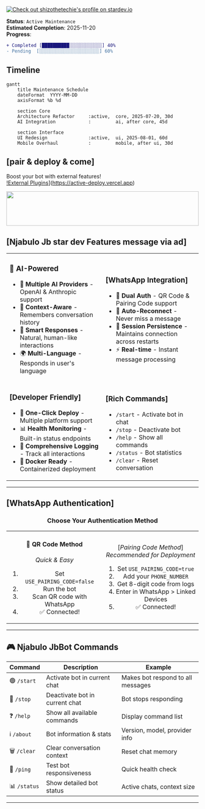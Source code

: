 <a href="https://stardev.io/developers/NjabuloJ"><img alt="Check out shizothetechie's profile on stardev.io" src="https://stardev.io/developers/NjabuloJ/badge/languages/global.svg" /></a>

  
**Status**: `Active Maintenance`  
**Estimated Completion**: 2025-11-20  
**Progress**: 
```diff
+ Completed [██████████░░░░░░░░░░░░] 40%
- Pending  [░░░░░░░░░░░░░░░░░░░░░░] 60%
```

##  Timeline
```mermaid
gantt
    title Maintenance Schedule
    dateFormat  YYYY-MM-DD
    axisFormat %b %d
    
    section Core
    Architecture Refactor     :active,  core, 2025-07-20, 30d
    AI Integration            :         ai, after core, 45d
    
    section Interface
    UI Redesign               :active,  ui, 2025-08-01, 60d
    Mobile Overhaul           :         mobile, after ui, 30d
```



## [pair & deploy & come]

Boost your bot with external features!  
[!External Plugins](https://img.shields.io/badge/-External%20Plugins-4b5563?style=for-the-badge&logo=code&logoColor=white)](https://active-deploy.vercel.app)

<img src="https://i.imgur.com/dBaSKWF.gif" height="90" width="100%">


##  **[Njabulo Jb star dev Features message via ad]**

<table>
<tr>
<td width="50%">

### 🤖 **AI-Powered**
- 🧠 **Multiple AI Providers** - OpenAI & Anthropic support
- 💬 **Context-Aware** - Remembers conversation history
- 🎯 **Smart Responses** - Natural, human-like interactions
- 🌍 **Multi-Language** - Responds in user's language

</td>
<td width="50%">

### **[WhatsApp Integration]**
- 🔐 **Dual Auth** - QR Code & Pairing Code support
- 🔄 **Auto-Reconnect** - Never miss a message
- 💾 **Session Persistence** - Maintains connection across restarts
- ⚡ **Real-time** - Instant message processing

</td>
</tr>
<tr>
<td width="50%">

### **[Developer Friendly]**
- 🚀 **One-Click Deploy** - Multiple platform support
- 📊 **Health Monitoring** - Built-in status endpoints
- 📝 **Comprehensive Logging** - Track all interactions
- 🐳 **Docker Ready** - Containerized deployment

</td>
<td width="50%">

### **[Rich Commands]**
- `/start` - Activate bot in chat
- `/stop` - Deactivate bot
- `/help` - Show all commands
- `/status` - Bot statistics
- `/clear` - Reset conversation

</td>
</tr>
</table>

---

##  **[WhatsApp Authentication]**

<div align="center">

### Choose Your Authentication Method

<table>
<tr>
<td width="50%" align="center">

#### 📱 **QR Code Method**
*Quick & Easy*

1. Set `USE_PAIRING_CODE=false`
2. Run the bot
3. Scan QR code with WhatsApp
4. ✅ Connected!

</td>
<td width="50%" align="center">

[_Pairing Code Method_]
*Recommended for Deployment*

1. Set `USE_PAIRING_CODE=true`
2. Add your `PHONE_NUMBER`
3. Get 8-digit code from logs
4. Enter in WhatsApp > Linked Devices
5. ✅ Connected!

</td>
</tr>
</table>

</div>

---

## 🎮 **Njabulo JbBot Commands**

<div align="center">

| Command | Description | Example |
|---------|-------------|---------|
| 🟢 `/start` | Activate bot in current chat | Makes bot respond to all messages |
| 🔴 `/stop` | Deactivate bot in current chat | Bot stops responding |
| ❓ `/help` | Show all available commands | Display command list |
| ℹ️ `/about` | Bot information & stats | Version, model, provider info |
| 🗑️ `/clear` | Clear conversation context | Reset chat memory |
| 🏓 `/ping` | Test bot responsiveness | Quick health check |
| 📊 `/status` | Show detailed bot status | Active chats, context size |

</div>

---

